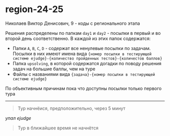 # region-24-25

Николаев Виктор Денисович, 9 - коды с регионального этапа

Решения распределены по папкам `day1` и `day2` - посылки в первый и во второй день соответственно. В каждой из этих папок содержатся:
- Папки `A`, `B`, `C`, `D` - содержат все ненулевые посылки по задачам. Посылки в них имеют имена вида `{номер посылки в тестирующей системе ejudge}-{количество пройденных тестов}-{количестов баллов}`
- Папка `upsolving`, в которой содержатся догадки по поводу решения задач на большие баллы, чем на туре
- Файлы с названиями вида `{задача}-{номер посылки в тестирующей системе ejudge}`

По объективным причинам пока что доступны посылки только первого тура

---

> Тур начнёися, предположительно, через 5 минут

*упал ejudge*

> Тур в ближайшее время не начнётся
